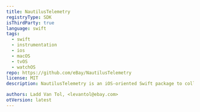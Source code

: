 ```yaml
---
title: NautilusTelemetry
registryType: SDK
isThirdParty: true
language: swift
tags:
  - swift
  - instrumentation
  - ios
  - macOS
  - tvOS
  - watchOS
repo: https://github.com/eBay/NautilusTelemetry
license: MIT
description: NautilusTelemetry is an iOS-oriented Swift package to collect OpenTelemetry data and submit it in OTLP-JSON format to an OpenTelemetry Collector instance. gRPC is not currently supported in order to keep the package size as small as possible. Not all features of OpenTelemetry are supported, and this package should be considered experimental.

authors: Ladd Van Tol, <levantol@ebay.com>
otVersion: latest
---
```

